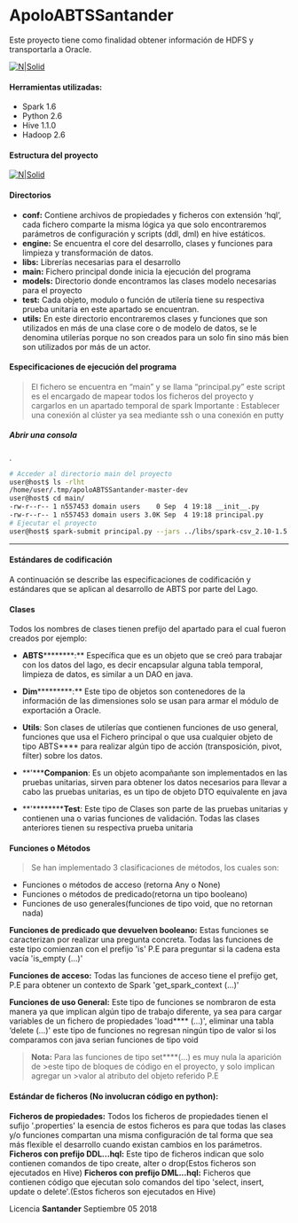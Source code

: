 
#  ApoloABTSSantander
Este proyecto tiene como finalidad obtener información de HDFS y transportarla a Oracle.

[![N|Solid](https://trello-attachments.s3.amazonaws.com/5a1baed8137a75335503cc3a/5b33d15509d605077c55ce57/9bb824613c209da4d6582e11b7b14dcc/ABTS1ETL.PNG)](https://nodesource.com/products/nsolid)

#### Herramientas utilizadas:
- Spark 1.6
- Python 2.6
- Hive 1.1.0
- Hadoop 2.6

#### Estructura del proyecto

[![N|Solid](https://trello-attachments.s3.amazonaws.com/5a1baed8137a75335503cc3a/5b33d15509d605077c55ce57/066e645e4f1b64594549764dfad56b76/2apoloEstructura.PNG)](https://nodesource.com/products/nsolid)


#### Directorios
- **conf:** Contiene archivos de propiedades y ficheros con extensión ‘hql’, cada fichero comparte la misma lógica ya que solo encontraremos parámetros de configuración y scripts (ddl, dml) en hive estáticos.
- **engine:** Se encuentra el core del desarrollo, clases y funciones para limpieza y transformación de datos.
- **libs:** Librerías necesarias para el desarrollo
- **main:** Fichero principal donde inicia la ejecución del programa
- **models:** Directorio donde encontramos las clases modelo necesarias para el proyecto
- **test:** Cada objeto, modulo o función de utilería tiene su respectiva prueba unitaria en este apartado se encuentran.
- **utils:** En este directorio encontraremos clases y funciones que son utilizados en más de una clase core o de  modelo de datos, se le denomina utilerías porque no son creados para un solo fin sino más bien son utilizados por más de un actor.

#### Especificaciones de ejecución del programa
>El fichero se encuentra en “main” y se llama “principal.py” este script es el encargado de mapear todos los ficheros del proyecto y cargarlos en un apartado temporal de spark
>Importante : Establecer una conexión al clúster ya sea mediante ssh o una conexión en putty

##### Abrir una consola
.
```sh
# Acceder al directorio main del proyecto
user@host$ ls -rlht
/home/user/.tmp/apoloABTSSantander-master-dev
user@host$ cd main/
-rw-r--r-- 1 n557453 domain users    0 Sep  4 19:18 __init__.py
-rw-r--r-- 1 n557453 domain users 3.0K Sep  4 19:18 principal.py
# Ejecutar el proyecto
user@host$ spark-submit principal.py --jars ../libs/spark-csv_2.10-1.5.0.jar,../libs/univocity-parsers-2.1.2.jar, ../libs/commons-csv-1.4.jar, ../libs/ojdbc7-12.1.0.2.jar, ../libs/spark-avro_2.11-3.2.0.jar
```
** **
#### Estándares de codificación
A continuación se describe las especificaciones de codificación y estándares que se aplican al desarrollo de ABTS por parte del Lago.

#### **Clases**
Todos los nombres de clases tienen prefijo del apartado para el cual fueron creados por ejemplo:
- **ABTS**********:** Específica que es un objeto que se creó para trabajar con los datos del lago, es decir encapsular alguna tabla temporal, limpieza de datos, es similar a un DAO en java.
- **Dim***********:** Este tipo de objetos son contenedores de la información de las dimensiones solo se usan para armar el módulo de exportación a Oracle.

- **Utils**: Son clases de utilerías que contienen funciones de uso general, funciones que usa el Fichero principal o que usa cualquier objeto de tipo ABTS**** para realizar algún tipo de acción (transposición, pivot, filter) sobre los datos.
- **'*****Companion**: Es un objeto acompañante son implementados en las pruebas unitarias, sirven para obtener los datos necesarios para llevar a cabo las pruebas unitarias, es un tipo de objeto DTO equivalente en java
- **'**********Test**: Este tipo de Clases son parte de las pruebas unitarias y contienen una o varias funciones de validación. Todas las clases anteriores tienen su respectiva prueba unitaria

#### **Funciones o Métodos**
> Se han implementado 3 clasificaciones de métodos, los cuales son:

-	Funciones o métodos de acceso (retorna Any o None)
-	Funciones o métodos de predicado(retorna un tipo booleano)
-	Funciones  de uso generales(funciones de tipo void, que no retornan nada)

**Funciones de predicado que devuelven booleano:** Estas funciones se caracterizan por realizar una pregunta concreta. Todas las funciones de este tipo comienzan con el prefijo 'is' P.E para preguntar si la cadena esta vacía 'is_empty (...)'

**Funciones de acceso:** Todas las funciones de acceso tiene el prefijo get, P.E para obtener un contexto de Spark 'get_spark_context (...)'

**Funciones de uso General:** Este tipo de funciones se nombraron de esta manera ya que implican algún tipo de trabajo diferente, ya sea para cargar variables de un fichero de propiedades 'load**** (...)', eliminar una tabla ‘delete (...)' este tipo de funciones no regresan ningún tipo de valor si los comparamos con java serian funciones de tipo void

> **Nota:** Para las funciones de tipo set****(...) es muy nula la aparición de >este tipo de bloques de código en el proyecto, y solo implican agregar un >valor al atributo del objeto referido P.E

#### Estándar de ficheros (No involucran código en python):

**Ficheros de propiedades:** Todos los ficheros de propiedades tienen el sufijo '.properties' la esencia de estos ficheros es para que todas las clases y/o funciones compartan una misma configuración de tal forma que sea más flexible el desarrollo cuando existan cambios en los parámetros.
**Ficheros con prefijo DDL...hql:** Este tipo de ficheros indican que solo contienen comandos de tipo create, alter o drop(Estos ficheros son ejecutados en Hive)
**Ficheros con prefijo DML...hql:** Ficheros que contienen código que ejecutan solo comandos del tipo 'select, insert, update o delete'.(Estos ficheros son ejecutados en Hive)


Licencia **Santander**
Septiembre 05 2018